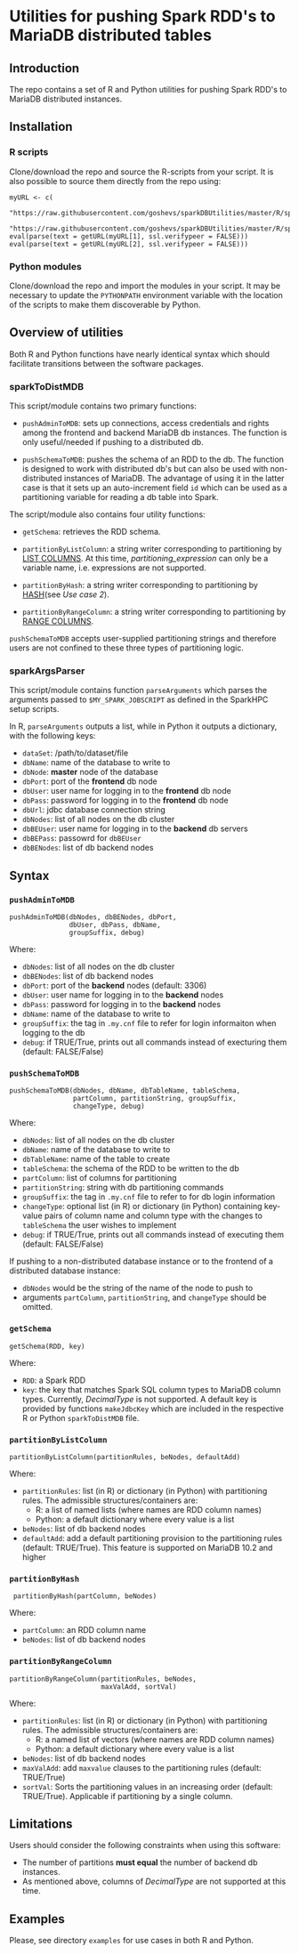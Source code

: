 # Utilities for pushing Spark RDD's to MariaDB distributed tables

## Introduction

The repo contains a set of R and Python utilities for pushing Spark
RDD's to MariaDB distributed instances.


## Installation

### R scripts

Clone/download the repo and source the R-scripts from your script. It
is also possible to source them directly from the repo using:

``` 
myURL <- c(
    "https://raw.githubusercontent.com/goshevs/sparkDBUtilities/master/R/sparkArgsParser.R",
    "https://raw.githubusercontent.com/goshevs/sparkDBUtilities/master/R/sparkToDistMDB.R")
eval(parse(text = getURL(myURL[1], ssl.verifypeer = FALSE)))
eval(parse(text = getURL(myURL[2], ssl.verifypeer = FALSE)))
```

### Python modules

Clone/download the repo and import the modules in your script. It may
be necessary to update the `PYTHONPATH` environment variable with the
location of the scripts to make them discoverable by Python.


## Overview of utilities

Both R and Python functions have nearly identical syntax which should
facilitate transitions between the software packages.

### sparkToDistMDB

This script/module contains two primary functions:

- `pushAdminToMDB`: sets up connections, access credentials and
  rights among the frontend and backend MariaDB db instances. The
  function is only useful/needed if pushing to a distributed db.
  
- `pushSchemaToMDB`: pushes the schema of an RDD to the db. The
  function is designed to work with distributed db's but can also be
  used with non-distributed instances of MariaDB. The advantage of
  using it in the latter case is that it sets up an auto-increment
  field `id` which can be used as a partitioning variable for reading
  a db table into Spark.

The script/module also contains four utility functions:

- `getSchema`: retrieves the RDD schema. 

- `partitionByListColumn`: a string writer corresponding to
partitioning by
[LIST COLUMNS](https://mariadb.com/kb/en/library/range-columns-and-list-columns-partitioning-types/).
At this time, *partitioning_expression* can only be a variable name, i.e.
expressions are not supported.

- `partitionByHash`: a string writer corresponding to partitioning by
[HASH](https://mariadb.com/kb/en/library/spider-use-cases/)(see *Use
case 2*).

- `partitionByRangeColumn`: a string writer corresponding to
partitioning by
[RANGE COLUMNS](https://mariadb.com/kb/en/library/range-columns-and-list-columns-partitioning-types/).


`pushSchemaToMDB` accepts user-supplied partitioning strings and
therefore users are not confined to these three types of
partitioning logic.


### sparkArgsParser

This script/module contains function `parseArguments` which parses
the arguments passed to `$MY_SPARK_JOBSCRIPT` as defined in the
SparkHPC setup scripts. 

In R, `parseArguments` outputs a list, while in Python it outputs a
dictionary, with the following keys:

- `dataSet`:  /path/to/dataset/file  
- `dbName`: name of the database to write to  
- `dbNode`: **master** node of the database  
- `dbPort`: port of the **frontend** db node  
- `dbUser`: user name for logging in to the **frontend** db node  
- `dbPass`: password for logging in to the **frontend** db node  
- `dbUrl`: jdbc database connection string   
- `dbNodes`: list of all nodes on the db cluster  
- `dbBEUser`: user name for logging in to the **backend** db servers  
- `dbBEPass`: passowrd for `dbBEUser`  
- `dbBENodes`: list of db backend nodes  


## Syntax

### `pushAdminToMDB`

```
pushAdminToMDB(dbNodes, dbBENodes, dbPort,
               dbUser, dbPass, dbName, 
               groupSuffix, debug)
```

Where:

- `dbNodes`: list of all nodes on the db cluster  
- `dbBENodes`: list of db backend nodes  
- `dbPort`: port of the **backend** nodes (default: 3306)  
- `dbUser`: user name for logging in to the **backend** nodes  
- `dbPass`: password for logging in to the **backend** nodes  
- `dbName`: name of the database to write to  
- `groupSuffix`: the tag in `.my.cnf` file to refer for login
  informaiton when logging to the db  
- `debug`: if TRUE/True, prints out all commands instead of execturing
  them (default: FALSE/False)


### `pushSchemaToMDB`

```
pushSchemaToMDB(dbNodes, dbName, dbTableName, tableSchema,
                partColumn, partitionString, groupSuffix,
                changeType, debug)
```

Where:

- `dbNodes`: list of all nodes on the db cluster  
- `dbName`: name of the database to write to  
- `dbTableName`: name of the table to create  
- `tableSchema`: the schema of the RDD to be written to the db  
- `partColumn`: list of columns for partitioning  
- `partitionString`: string with db partitioning commands  
- `groupSuffix`: the tag in `.my.cnf` file to refer to for db login
  information  
- `changeType`: optional list (in R) or dictionary (in Python) containing
  key-value pairs of column name and column type with the
  changes to `tableSchema` the user wishes to implement  
- `debug`: if TRUE/True, prints out all commands instead of executing
  them (default: FALSE/False)  

If pushing to a non-distributed database instance or to the frontend 
of a distributed database instance:  
- `dbNodes` would be the string of the name of the node to push to  
- arguments `partColumn`, `partitionString`, and `changeType` should
  be omitted.


### `getSchema`

```
getSchema(RDD, key)
```

Where:

- `RDD`: a Spark RDD  
- `key`: the key that matches Spark SQL column types to MariaDB column
  types. Currently, *DecimalType* is not supported. A default key is
  provided by functions `makeJdbcKey` which are included in the
  respective R or Python `sparkToDistMDB` file.


### `partitionByListColumn`

``` 
partitionByListColumn(partitionRules, beNodes, defaultAdd)
```

Where:

- `partitionRules`: list (in R) or dictionary (in Python) with
  partitioning rules. The admissible structures/containers are:  
  - R: a list of named lists (where names are RDD column names)  
  - Python: a default dictionary where every value is a list  
- `beNodes`: list of db backend nodes  
- `defaultAdd`: add a default partitioning provision to the partitioning
  rules (default: TRUE/True). This feature is supported on MariaDB 10.2 and
  higher  
  

### `partitionByHash`

```
 partitionByHash(partColumn, beNodes)
 ```
 
 Where: 
 
 - `partColumn`: an RDD column name  
 - `beNodes`: list of db backend nodes  
 
 
### `partitionByRangeColumn`

```
partitionByRangeColumn(partitionRules, beNodes, 
                       maxValAdd, sortVal)
```

Where:

- `partitionRules`: list (in R) or dictionary (in Python) with
  partitioning rules. The admissible structures/containers are:  
  - R: a named list of vectors (where names are RDD column names)  
  - Python: a default dictionary where every value is a list  
- `beNodes`: list of db backend nodes  
- `maxValAdd`: add `maxvalue` clauses to the partitioning rules
  (default: TRUE/True)  
- `sortVal`: Sorts the partitioning values in an increasing order
  (default: TRUE/True). Applicable if partitioning by a single column. 


## Limitations

Users should consider the following constraints when using this
software:
- The number of partitions **must equal** the number of backend db
  instances.
- As mentioned above, columns of *DecimalType* are not supported at
  this time.

  

## Examples

Please, see directory `examples` for use cases in both R and Python.

